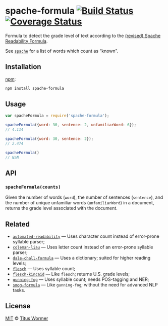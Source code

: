 # spache-formula [![Build Status][travis-badge]][travis] [![Coverage Status][codecov-badge]][codecov]

Formula to detect the grade level of text according to the
[(revised) Spache Readability Formula][formula].

See [`spache`][list] for a list of words which count as “known”.

## Installation

[npm][npm-install]:

```bash
npm install spache-formula
```

## Usage

```js
var spacheFormula = require('spache-formula');

spacheFormula({word: 30, sentence: 2, unfamiliarWord: 6});
// 4.114

spacheFormula({word: 30, sentence: 2});
// 2.474

spacheFormula()
// NaN
```

## API

### `spacheFormula(counts)`

Given the number of words (`word`), the number of sentences
(`sentence`), and the number of unique unfamiliar words
(`unfamiliarWord`) in a document, returns the grade level
associated with the document.

## Related

*   [`automated-readability`](https://github.com/wooorm/automated-readability)
    — Uses character count instead of error-prone syllable parser;
*   [`coleman-liau`](https://github.com/wooorm/coleman-liau)
    — Uses letter count instead of an error-prone syllable parser;
*   [`dale-chall-formula`](https://github.com/wooorm/dale-chall-formula)
    — Uses a dictionary; suited for higher reading levels;
*   [`flesch`](https://github.com/wooorm/flesch)
    — Uses syllable count;
*   [`flesch-kincaid`](https://github.com/wooorm/flesch-kincaid)
    — Like `flesch`; returns U.S. grade levels;
*   [`gunning-fog`](https://github.com/wooorm/gunning-fog)
    — Uses syllable count; needs POS-tagging and NER;
*   [`smog-formula`](https://github.com/wooorm/smog-formula)
    — Like `gunning-fog`; without the need for advanced NLP tasks.

## License

[MIT][license] © [Titus Wormer][author]

<!-- Definitions -->

[travis-badge]: https://img.shields.io/travis/wooorm/spache-formula.svg

[travis]: https://travis-ci.org/wooorm/spache-formula

[codecov-badge]: https://img.shields.io/codecov/c/github/wooorm/spache-formula.svg

[codecov]: https://codecov.io/github/wooorm/spache-formula

[npm-install]: https://docs.npmjs.com/cli/install

[license]: LICENSE

[author]: http://wooorm.com

[formula]: http://en.wikipedia.org/wiki/Spache_Readability_Formula

[list]: https://github.com/wooorm/spache
